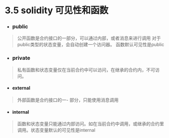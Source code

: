 # 3.5 solidity 可见性和函数

* ###  public 
> 公开函数是合约接口的一部分，可以通过内部，或者消息来进行调用
对于public类型的状态变量，会自动创建一个访问器。
函数默认可见性是public

* ### private
> 私有函数和状态变量仅在当前合约中可以访问，在继承的合约内，不可访问。

* #### external
> 外部函数是合约接口的一- 部分，只能使用消息调用

* #### internal
> 函数和状态变量只能通过内部访问。如在当前合约中调用，或继承的合约里调用。状态变量默认的可见性是internal

